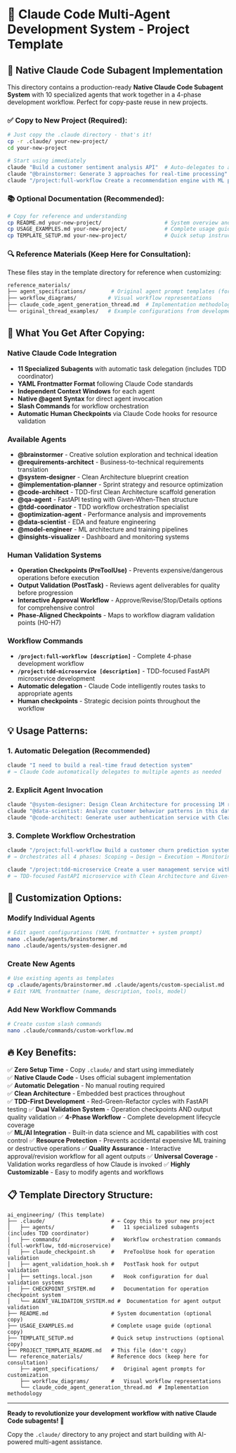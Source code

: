 # 🎯 Claude Code Multi-Agent Development System - Project Template

## 📁 Native Claude Code Subagent Implementation

This directory contains a production-ready **Native Claude Code Subagent System** with 10 specialized agents that work together in a 4-phase development workflow. Perfect for copy-paste reuse in new projects.

### ✅ **Copy to New Project (Required):**

```bash
# Just copy the .claude directory - that's it!
cp -r .claude/ your-new-project/
cd your-new-project

# Start using immediately
claude "Build a customer sentiment analysis API"  # Auto-delegates to appropriate agents
claude "@brainstormer: Generate 3 approaches for real-time processing"
claude "/project:full-workflow Create a recommendation engine with ML pipeline"
```

### 📚 **Optional Documentation (Recommended):**

```bash
# Copy for reference and understanding
cp README.md your-new-project/                    # System overview and architecture
cp USAGE_EXAMPLES.md your-new-project/            # Complete usage guide
cp TEMPLATE_SETUP.md your-new-project/            # Quick setup instructions
```

### 🔍 **Reference Materials (Keep Here for Consultation):**

These files stay in the template directory for reference when customizing:

```bash
reference_materials/
├── agent_specifications/        # Original agent prompt templates (for customization)
├── workflow_diagrams/          # Visual workflow representations
├── claude_code_agent_generation_thread.md  # Implementation methodology
└── original_thread_examples/   # Example configurations from development
```

## 🚀 **What You Get After Copying:**

### Native Claude Code Integration
- **11 Specialized Subagents** with automatic task delegation (includes TDD coordinator)
- **YAML Frontmatter Format** following Claude Code standards
- **Independent Context Windows** for each agent
- **Native @agent Syntax** for direct agent invocation
- **Slash Commands** for workflow orchestration
- **Automatic Human Checkpoints** via Claude Code hooks for resource validation

### Available Agents
- **@brainstormer** - Creative solution exploration and technical ideation
- **@requirements-architect** - Business-to-technical requirements translation  
- **@system-designer** - Clean Architecture blueprint creation
- **@implementation-planner** - Sprint strategy and resource optimization
- **@code-architect** - TDD-first Clean Architecture scaffold generation
- **@qa-agent** - FastAPI testing with Given-When-Then structure
- **@tdd-coordinator** - TDD workflow orchestration specialist
- **@optimization-agent** - Performance analysis and improvements
- **@data-scientist** - EDA and feature engineering
- **@model-engineer** - ML architecture and training pipelines
- **@insights-visualizer** - Dashboard and monitoring systems

### Human Validation Systems
- **Operation Checkpoints (PreToolUse)** - Prevents expensive/dangerous operations before execution
- **Output Validation (PostTask)** - Reviews agent deliverables for quality before progression
- **Interactive Approval Workflow** - Approve/Revise/Stop/Details options for comprehensive control
- **Phase-Aligned Checkpoints** - Maps to workflow diagram validation points (H0-H7)

### Workflow Commands
- **`/project:full-workflow [description]`** - Complete 4-phase development workflow
- **`/project:tdd-microservice [description]`** - TDD-focused FastAPI microservice development
- **Automatic delegation** - Claude Code intelligently routes tasks to appropriate agents
- **Human checkpoints** - Strategic decision points throughout the workflow

## 💡 **Usage Patterns:**

### 1. Automatic Delegation (Recommended)
```bash
claude "I need to build a real-time fraud detection system"
# → Claude Code automatically delegates to multiple agents as needed
```

### 2. Explicit Agent Invocation
```bash
claude "@system-designer: Design Clean Architecture for processing 1M requests/day"
claude "@data-scientist: Analyze customer behavior patterns in this dataset"
claude "@code-architect: Generate user authentication service with Clean Architecture"
```

### 3. Complete Workflow Orchestration
```bash
claude "/project:full-workflow Build a customer churn prediction system with real-time API and monitoring dashboard"
# → Orchestrates all 4 phases: Scoping → Design → Execution → Monitoring

claude "/project:tdd-microservice Create a user management service with CRUD operations and email validation"
# → TDD-focused FastAPI microservice with Clean Architecture and Given-When-Then testing
```

## 🎨 **Customization Options:**

### Modify Individual Agents
```bash
# Edit agent configurations (YAML frontmatter + system prompt)
nano .claude/agents/brainstormer.md
nano .claude/agents/system-designer.md
```

### Create New Agents
```bash
# Use existing agents as templates
cp .claude/agents/brainstormer.md .claude/agents/custom-specialist.md
# Edit YAML frontmatter (name, description, tools, model)
```

### Add New Workflow Commands
```bash
# Create custom slash commands
nano .claude/commands/custom-workflow.md
```

## 🔥 **Key Benefits:**

✅ **Zero Setup Time** - Copy `.claude/` and start using immediately  
✅ **Native Claude Code** - Uses official subagent implementation  
✅ **Automatic Delegation** - No manual routing required  
✅ **Clean Architecture** - Embedded best practices throughout  
✅ **TDD-First Development** - Red-Green-Refactor cycles with FastAPI testing
✅ **Dual Validation System** - Operation checkpoints AND output quality validation
✅ **4-Phase Workflow** - Complete development lifecycle coverage  
✅ **ML/AI Integration** - Built-in data science and ML capabilities with cost control
✅ **Resource Protection** - Prevents accidental expensive ML training or destructive operations
✅ **Quality Assurance** - Interactive approval/revision workflow for all agent outputs
✅ **Universal Coverage** - Validation works regardless of how Claude is invoked
✅ **Highly Customizable** - Easy to modify agents and workflows  

## 📋 **Template Directory Structure:**

```
ai_engineering/ (This template)
├── .claude/                     # ← Copy this to your new project
│   ├── agents/                  #   11 specialized subagents (includes TDD coordinator)
│   ├── commands/                #   Workflow orchestration commands (full-workflow, tdd-microservice)
│   ├── claude_checkpoint.sh     #   PreToolUse hook for operation validation
│   ├── agent_validation_hook.sh #   PostTask hook for output validation
│   ├── settings.local.json      #   Hook configuration for dual validation systems
│   ├── CHECKPOINT_SYSTEM.md     #   Documentation for operation checkpoint system
│   └── AGENT_VALIDATION_SYSTEM.md #  Documentation for agent output validation
├── README.md                    # System documentation (optional copy)
├── USAGE_EXAMPLES.md            # Complete usage guide (optional copy)
├── TEMPLATE_SETUP.md            # Quick setup instructions (optional copy)
├── PROJECT_TEMPLATE_README.md   # This file (don't copy)
└── reference_materials/         # Reference docs (keep here for consultation)
    ├── agent_specifications/    #   Original agent prompts for customization
    ├── workflow_diagrams/       #   Visual workflow representations
    └── claude_code_agent_generation_thread.md  # Implementation methodology
```

---

**Ready to revolutionize your development workflow with native Claude Code subagents! 🚀**

Copy the `.claude/` directory to any project and start building with AI-powered multi-agent assistance.